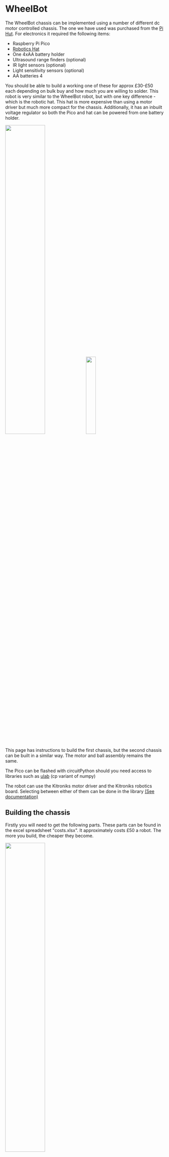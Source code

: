 # WheelBot
The WheelBot chassis can be implemented using a number of different dc motor controlled chassis. The one we have used was purchased from the [Pi Hut](https://thepihut.com/products/adafruit-mini-3-layer-round-robot-chassis-kit-2wd-with-dc-motors). For electronics it required the following items:
- Raspberry Pi Pico
- [Robotics Hat](https://thepihut.com/products/robotics-board-for-raspberry-pi-pico)
- One 4xAA battery holder
- Ultrasound range finders (optional)
- IR light sensors (optional)
- Light sensitivity sensors (optional)
- AA batteries 4

You should be able to build a working one of these for approx £30-£50 each depending on bulk buy and how much you are willing to solder. This robot is very similar to the WheelBot robot, but with one key difference - which is the robotic hat. This hat is more expensive than using a motor driver but much more compact for the chassis. Additionally, it has an inbuilt voltage regulator so both the Pico and hat can be powered from one battery holder.

<img src="https://raw.githubusercontent.com/shepai/OpenEduBot/main/Assets/wheelBot2.jpg" width="50%" >

<img src="https://raw.githubusercontent.com/shepai/OpenEduBot/main/Assets/newRobot.jpg" width="25%" >

This page has instructions to build the first chassis, but the second chassis can be built in a similar way. The motor and ball assembly remains the same.

The Pico can be flashed with circuitPython should you need access to libraries such as [ulab](https://docs.circuitpython.org/en/latest/shared-bindings/ulab/index.html) (cp variant of numpy)

The robot can use the Kitroniks motor driver and the Kitroniks robotics board. Selecting between either of them can be done in the library [(See documentation)](https://github.com/shepai/OpenEduBot/tree/main/Library)

## Building the chassis
Firstly you will need to get the following parts. These parts can be found in the excel spreadsheet "costs.xlsx". It approximately costs £50 a robot. The more you build, the cheaper they become.

<img src="https://raw.githubusercontent.com/shepai/OpenEduBot/main/Assets/partList.PNG" width="50%" >

### Wiring

The wiring of the motors and battery needs to be in motors 3 and 4 for the library to be compatible. You may want to strip the ends of the wires off on the motors if it cannot be directly screwed into the robotics board.
The sensor inputs can be changed to any analogue pin, if you wish to add more then they can be used.

<img src="https://raw.githubusercontent.com/shepai/OpenEduBot/main/Assets/wiring.PNG" width="50%" >

### Step 1
Mount both of the motors on the chassis, using the side plates within the two rectangular slots on the chassis will keep the motors in place. This is the point that you can mount your chosen sensors for the lower level. If you are working with light sensors, this level is ideal.

<img src="https://raw.githubusercontent.com/shepai/OpenEduBot/main/Assets/step1.PNG" width="50%" >

#### Step 1.1 - Roller ball wheel
Mount the roller ball wheel inserting the screws from the bottom. If using sensors, mount the L-shaped bracket along with the roller ball wheel.

#### Step 1.2 - Light Sensors
Mount the light sensors to the L-brackets using a small standoff to offset the sensors.

#### Step 1.3 - 2nd Layer standoffs
Attach 4 long standoffs in the corners of the 2nd layer, along with 2 small standoffs to mount the main controller board.

### Step 2
Mount the main controller, make sure you have soldered some L-shaped pins underneath the Robotics board if you wish to use GPIO pins to interface with sensors. If you are using more HATs than just the robotics board, you may want to consider using Step 3 as your second layer.
<img src="https://raw.githubusercontent.com/shepai/OpenEduBot/main/Assets/step2.PNG" width="50%" >

### Step 3
It is ideal to have the batteries on the top, so they can be easily changed without having to unscrew the chassis.
<img src="https://raw.githubusercontent.com/shepai/OpenEduBot/main/Assets/step3.PNG" width="50%" >

#### Step 3.1 Wiring
Wire the motors into the motor controller connections on the main controller. Left/Right motor connections are interchangable in the software so do not worry about mixing them.

#### Step 3.2 Battery Wiring
Attach the battery connector into the Power BLK+RED connections on the main controller.

#### Step 3.3 Sensor Wiring
If using sensors, wire them up to the servos pins on the main controller, a single wire from the sensors should be connected to the L-shaped GPUIO pins that were soldered on the underside for the controller.

### Step 4 - 3rd Layer
Mount the battery holder using a 2 double ended threaded pieces and 4 screws. Then mount the 3rd layer to the 4, 2nd layer standoffs. Then attach the battery connector to the holder.

## Programming

The physical robot makes use of sensors and two motors. We can attach a USB to it and upload the code.

## Using a different IDE
Using a specific IDEs can be simpler for using MicroPython. [Thonny IDE](https://thonny.org/) is a simple IDE for uploading programs to the Raspberry Pi Pico. Once you have set up the IDE we can start [programming the board](https://projects.raspberrypi.org/en/projects/getting-started-with-the-pico).

### Step 1
Download the robot control library from [Github](https://raw.githubusercontent.com/shepai/OpenEduBot/main/Library/EduBot.py) and have handy in a folder.

### Step 2
You will need to connect the robot to your device via USB. Make sure you have Thonny IDE up. In the bottom right corner you should be able to select the interpreter for the IDE. We want Raspberry Pi Pico MicroPython.

<img src="https://projects-static.raspberrypi.org/projects/getting-started-with-the-pico/725a421f3b51a5674c539d6953db5f1892509475/en/images/thonny-micropython-pico-menu.png" width="35%" >

The software will ask you to install firmware for the Pico. Install it.

<img src="https://projects-static.raspberrypi.org/projects/getting-started-with-the-pico/725a421f3b51a5674c539d6953db5f1892509475/en/images/thonny-install-micropython-pico.png" width="35%" >

The shell should then show it is connected to the Pico. Try entering the following in the shell:

```
print("Hello, world!")
```

This code is compiling on the Pico board. Any code they you write and run will now be uploading to the device.


### Step 3
Open the downloaded EduBot.py in the Thonny IDE, and then go to File>Save As and a prompt will come up asking whether to install on the device or computer. Resave the file on the device with the same name. We do this so we can control the chassis hardware.

Pre-written examples can be found:
- Example.py

The EduBot.py found in [library](https://github.com/shepai/OpenEduBot/Library) must be uploaded in the same directory as your main code on the Raspberry Pi Pico.

We have used the [Thonny IDE](https://thonny.org/). Once downloaded this software allows you to connect to the Raspberry Pi Pico. Simply go to the bottom right corner of the window, and select an interpreter. We are using the Raspberry Pi Pico. Raspberry Pi have a [tutorial](https://projects.raspberrypi.org/en/projects/getting-started-with-the-pico) on getting set up with the Pico.

Once all connected you can load one of our examples in and click run. The robot will run this code while the USB is attached. To make it mobile, save the example as main.py on the Pico device, and it will run on boot.

## Troubleshooting
There are some problems that you may come into contact with, especially if this is your first time to electronics. We have tried to list as many here as we can. If your problem is not listed, please see [issues](https://github.com/shepai/OpenEduBot/issues) and if there still isn't an answer feel free to raise one yourself!

### The board wont connect to USB
Firstly, make sure your USB device works for data transmission. Check your wiring and make sure there is no short circuiting. If this is all fine, consider having the battery switched on while you make contact with the board. We suspect there is an issue with the current being supplied to the device and it not being seen by the PC.

### The sensors aren't working
Check your wiring, also make sure the sensors are not touching the motor pins or conducting where they should not.

### The motors are turning the wrong way
There are two ways to solve this, hardware or software. Firstly make sure that the motors are wired the same. Red Black Red Black should be the pattern going in to the device. Within the examples, you can change the motors to be from "f" to "r" or vice versa.

### The motors are not turning at allow
Make sure the motors are both in the motor 2 and motor 4 sockets. The board should be on and your code running. Solder over the outside of the motor wire tips if you can, this prevents short circuiting.

### The light detecting robot is moving away from Light
This is likely because your sensors are the wrong way round. Try changing the pins physically or switching the pins in the code.
